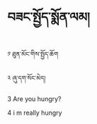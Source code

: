 # བཟང་སྤྱོད་སྨོན་ལམ།

༡  ཐུན་མོང་གིས་སྤྱོད་ཆོག

༢  ཞུ་དག་སོང་མེད།

3 Are you hungry?

4 i m really hungry